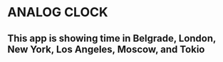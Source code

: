 # ANALOG CLOCK

## This app is showing time in Belgrade, London, New York, Los Angeles, Moscow, and Tokio
